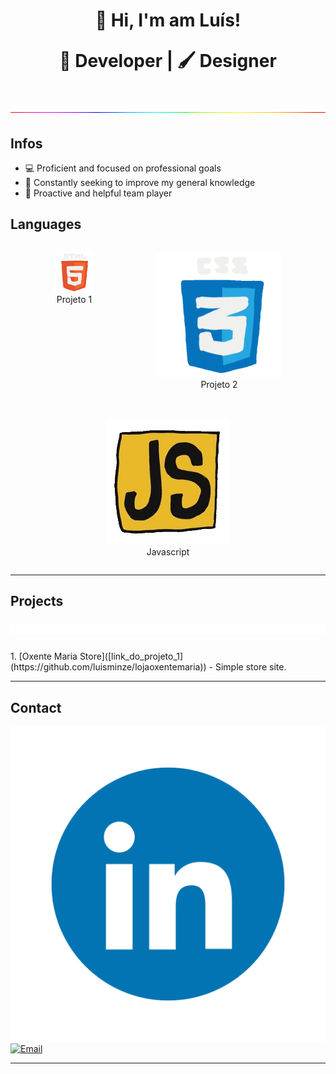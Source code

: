 <h1 align="center">👋 Hi, I'm am Luís! 
<p align="center">
  🔧 Developer | 🖌️ Designer 
</p> 
<p align="center">
<img src="./media/rgbline.gif" width="1000">
  </h1>
</p> 

<h2>Infos</h2>

- 💻 Proficient and focused on professional goals  
- 🧠 Constantly seeking to improve my general knowledge  
- 🤝 Proactive and helpful team player
  
<h2>Languages</h2>

<div style="display: flex; gap: 20px; justify-content: center; flex-wrap: wrap;">

  <!-- Projeto 1 -->
  <figure style="text-align: center;">
      <img src="./media/html.gif" width="64" alt="Projeto 1">
    </a>
    <figcaption>Projeto 1</figcaption>
  </figure>

  <!-- Projeto 2 -->
  <figure style="text-align: center;">
    <a href="link_projeto_2" target="_blank">
      <img src="./media/css.gif" width="200" alt="Projeto 2">
    </a>
    <figcaption>Projeto 2</figcaption>
  </figure>

  <!-- Projeto 3 -->
  <figure style="text-align: center;">
    <a href="link_projeto_3" target="_blank">
      <img src="./media/js.gif" width="200" alt="Projeto 3">
    </a>
    <figcaption>Javascript</figcaption>
  </figure>

</div>


---

<h2>Projects
  <p align="center">
<img src="./media/redline.gif" width="1000">
</p>
</h2>
1. [Oxente Maria Store]([link_do_projeto_1](https://github.com/luisminze/lojaoxentemaria)) - Simple store site.


---
<h2>Contact</h2>

[![LinkedIn](https://github.com/luisminze/luisminze/blob/main/Linkedin.gif)](https://linkedin.com/in/luisminze)  
[![Email](https://img.shields.io/badge/Email-D14836?logo=gmail&logoColor=white)](mailto:luisminze@gmail.com)

---
